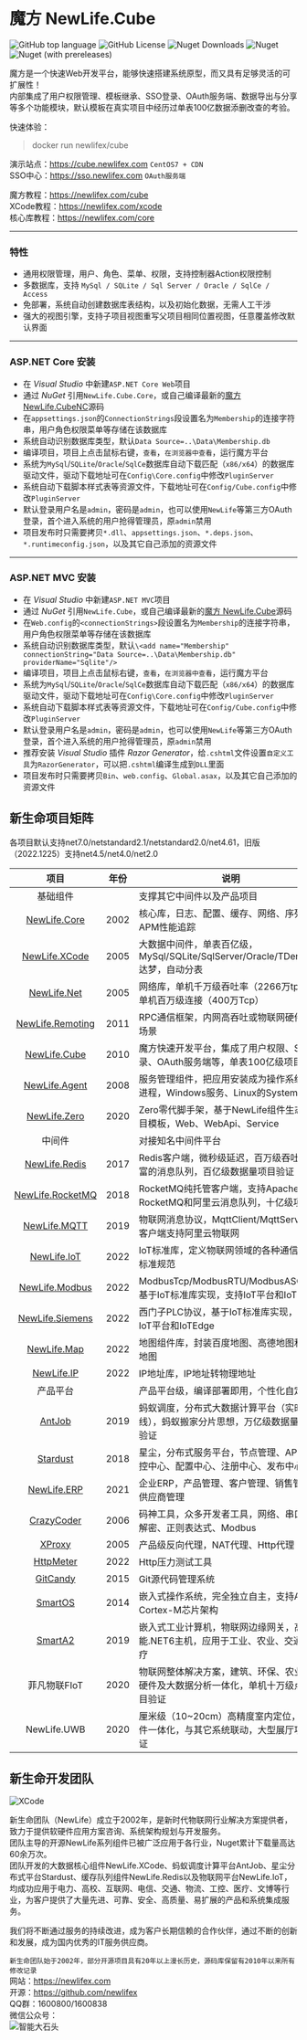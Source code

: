 ﻿# 魔方 NewLife.Cube

![GitHub top language](https://img.shields.io/github/languages/top/newlifex/newlife.cube?logo=github)
![GitHub License](https://img.shields.io/github/license/newlifex/newlife.cube?logo=github)
![Nuget Downloads](https://img.shields.io/nuget/dt/newlife.cube.core?logo=nuget)
![Nuget](https://img.shields.io/nuget/v/newlife.cube.core?logo=nuget)
![Nuget (with prereleases)](https://img.shields.io/nuget/vpre/newlife.cube.core?label=dev%20nuget&logo=nuget)

魔方是一个快速Web开发平台，能够快速搭建系统原型，而又具有足够灵活的可扩展性！  
内部集成了用户权限管理、模板继承、SSO登录、OAuth服务端、数据导出与分享等多个功能模块，默认模板在真实项目中经历过单表100亿数据添删改查的考验。  

快速体验：  
> docker run newlifex/cube

演示站点：https://cube.newlifex.com `CentOS7 + CDN`  
SSO中心：https://sso.newlifex.com `OAuth服务端`  

魔方教程：https://newlifex.com/cube  
XCode教程：https://newlifex.com/xcode  
核心库教程：https://newlifex.com/core  

---
### 特性
* 通用权限管理，用户、角色、菜单、权限，支持控制器Action权限控制
* 多数据库，支持 `MySql / SQLite / Sql Server / Oracle / SqlCe / Access`
* 免部署，系统自动创建数据库表结构，以及初始化数据，无需人工干涉
* 强大的视图引擎，支持子项目视图重写父项目相同位置视图，任意覆盖修改默认界面

---
### ASP.NET Core 安装
* 在 *Visual Studio* 中新建`ASP.NET Core Web`项目
* 通过 *NuGet* 引用`NewLife.Cube.Core`，或自己编译最新的[魔方 NewLife.CubeNC](http://github.com/NewLifeX/NewLife.Cube)源码
* 在`appsettings.json`的`ConnectionStrings`段设置名为`Membership`的连接字符串，用户角色权限菜单等存储在该数据库
* 系统自动识别数据库类型，默认`Data Source=..\Data\Membership.db`
* 编译项目，项目上点击鼠标右键，`查看`，`在浏览器中查看`，运行魔方平台
* 系统为`MySql`/`SQLite`/`Oracle`/`SqlCe`数据库自动下载匹配（`x86/x64`）的数据库驱动文件，驱动下载地址可在`Config\Core.config`中修改`PluginServer`
* 系统自动下载脚本样式表等资源文件，下载地址可在`Config/Cube.config`中修改`PluginServer`
* 默认登录用户名是`admin`，密码是`admin`，也可以使用`NewLife`等第三方OAuth登录，首个进入系统的用户抢得管理员，原`admin`禁用
* 项目发布时只需要拷贝`*.dll`、`appsettings.json`、`*.deps.json`、`*.runtimeconfig.json`，以及其它自己添加的资源文件

---
### ASP.NET MVC 安装
* 在 *Visual Studio* 中新建`ASP.NET MVC`项目
* 通过 *NuGet* 引用`NewLife.Cube`，或自己编译最新的[魔方 NewLife.Cube](http://github.com/NewLifeX/NewLife.Cube)源码
* 在`Web.config`的`<connectionStrings>`段设置名为`Membership`的连接字符串，用户角色权限菜单等存储在该数据库
* 系统自动识别数据库类型，默认`\<add name="Membership" connectionString="Data Source=..\Data\Membership.db" providerName="Sqlite"/>`
* 编译项目，项目上点击鼠标右键，`查看`，`在浏览器中查看`，运行魔方平台
* 系统为`MySql`/`SQLite`/`Oracle`/`SqlCe`数据库自动下载匹配（`x86/x64`）的数据库驱动文件，驱动下载地址可在`Config\Core.config`中修改`PluginServer`
* 系统自动下载脚本样式表等资源文件，下载地址可在`Config/Cube.config`中修改`PluginServer`
* 默认登录用户名是`admin`，密码是`admin`，也可以使用`NewLife`等第三方OAuth登录，首个进入系统的用户抢得管理员，原`admin`禁用
* 推荐安装 *Visual Studio* 插件 *Razor Generator*，给`.cshtml`文件设置`自定义工具`为`RazorGenerator`，可以把`.cshtml`编译生成到`DLL`里面
* 项目发布时只需要拷贝`Bin`、`web.config`、`Global.asax`，以及其它自己添加的资源文件

## 新生命项目矩阵
各项目默认支持net7.0/netstandard2.1/netstandard2.0/net4.61，旧版（2022.1225）支持net4.5/net4.0/net2.0  

|                               项目                               | 年份  | 说明                                                                                   |
| :--------------------------------------------------------------: | :---: | -------------------------------------------------------------------------------------- |
|                             基础组件                             |       | 支撑其它中间件以及产品项目                                                             |
|          [NewLife.Core](https://github.com/NewLifeX/X)           | 2002  | 核心库，日志、配置、缓存、网络、序列化、APM性能追踪                                    |
|    [NewLife.XCode](https://github.com/NewLifeX/NewLife.XCode)    | 2005  | 大数据中间件，单表百亿级，MySql/SQLite/SqlServer/Oracle/TDengine/达梦，自动分表        |
|      [NewLife.Net](https://github.com/NewLifeX/NewLife.Net)      | 2005  | 网络库，单机千万级吞吐率（2266万tps），单机百万级连接（400万Tcp）                      |
| [NewLife.Remoting](https://github.com/NewLifeX/NewLife.Remoting) | 2011  | RPC通信框架，内网高吞吐或物联网硬件设备场景                                            |
|     [NewLife.Cube](https://github.com/NewLifeX/NewLife.Cube)     | 2010  | 魔方快速开发平台，集成了用户权限、SSO登录、OAuth服务端等，单表100亿级项目验证          |
|    [NewLife.Agent](https://github.com/NewLifeX/NewLife.Agent)    | 2008  | 服务管理组件，把应用安装成为操作系统守护进程，Windows服务、Linux的Systemd              |
|     [NewLife.Zero](https://github.com/NewLifeX/NewLife.Zero)     | 2020  | Zero零代脚手架，基于NewLife组件生态的项目模板，Web、WebApi、Service                    |
|                              中间件                              |       | 对接知名中间件平台                                                                     |
|    [NewLife.Redis](https://github.com/NewLifeX/NewLife.Redis)    | 2017  | Redis客户端，微秒级延迟，百万级吞吐，丰富的消息队列，百亿级数据量项目验证              |
| [NewLife.RocketMQ](https://github.com/NewLifeX/NewLife.RocketMQ) | 2018  | RocketMQ纯托管客户端，支持Apache RocketMQ和阿里云消息队列，十亿级项目验                |
|     [NewLife.MQTT](https://github.com/NewLifeX/NewLife.MQTT)     | 2019  | 物联网消息协议，MqttClient/MqttServer，客户端支持阿里云物联网                          |
|      [NewLife.IoT](https://github.com/NewLifeX/NewLife.IoT)      | 2022  | IoT标准库，定义物联网领域的各种通信协议标准规范                                        |
|   [NewLife.Modbus](https://github.com/NewLifeX/NewLife.Modbus)   | 2022  | ModbusTcp/ModbusRTU/ModbusASCII，基于IoT标准库实现，支持IoT平台和IoTEdge               |
|  [NewLife.Siemens](https://github.com/NewLifeX/NewLife.Siemens)  | 2022  | 西门子PLC协议，基于IoT标准库实现，支持IoT平台和IoTEdge                                 |
|      [NewLife.Map](https://github.com/NewLifeX/NewLife.Map)      | 2022  | 地图组件库，封装百度地图、高德地图和腾讯地图                                           |
|       [NewLife.IP](https://github.com/NewLifeX/NewLife.IP)       | 2022  | IP地址库，IP地址转物理地址                                                             |
|                             产品平台                             |       | 产品平台级，编译部署即用，个性化自定义                                                 |
|           [AntJob](https://github.com/NewLifeX/AntJob)           | 2019  | 蚂蚁调度，分布式大数据计算平台（实时/离线），蚂蚁搬家分片思想，万亿级数据量项目验证    |
|         [Stardust](https://github.com/NewLifeX/Stardust)         | 2018  | 星尘，分布式服务平台，节点管理、APM监控中心、配置中心、注册中心、发布中心              |
|      [NewLife.ERP](https://github.com/NewLifeX/NewLife.ERP)      | 2021  | 企业ERP，产品管理、客户管理、销售管理、供应商管理                                      |
|         [CrazyCoder](https://github.com/NewLifeX/XCoder)         | 2006  | 码神工具，众多开发者工具，网络、串口、加解密、正则表达式、Modbus                       |
|           [XProxy](https://github.com/NewLifeX/XProxy)           | 2005  | 产品级反向代理，NAT代理、Http代理                                                      |
|        [HttpMeter](https://github.com/NewLifeX/HttpMeter)        | 2022  | Http压力测试工具                                                                       |
|         [GitCandy](https://github.com/NewLifeX/GitCandy)         | 2015  | Git源代码管理系统                                                                      |
|          [SmartOS](https://github.com/NewLifeX/SmartOS)          | 2014  | 嵌入式操作系统，完全独立自主，支持ARM Cortex-M芯片架构                                 |
|          [SmartA2](https://github.com/NewLifeX/SmartA2)          | 2019  | 嵌入式工业计算机，物联网边缘网关，高性能.NET6主机，应用于工业、农业、交通、医疗        |
|                           菲凡物联FIoT                           | 2020  | 物联网整体解决方案，建筑、环保、农业，软硬件及大数据分析一体化，单机十万级点位项目验证 |
|                           NewLife.UWB                            | 2020  | 厘米级（10~20cm）高精度室内定位，软硬件一体化，与其它系统联动，大型展厅项目验证        |

## 新生命开发团队
![XCode](https://newlifex.com/logo.png)  

新生命团队（NewLife）成立于2002年，是新时代物联网行业解决方案提供者，致力于提供软硬件应用方案咨询、系统架构规划与开发服务。  
团队主导的开源NewLife系列组件已被广泛应用于各行业，Nuget累计下载量高达60余万次。  
团队开发的大数据核心组件NewLife.XCode、蚂蚁调度计算平台AntJob、星尘分布式平台Stardust、缓存队列组件NewLife.Redis以及物联网平台NewLife.IoT，均成功应用于电力、高校、互联网、电信、交通、物流、工控、医疗、文博等行业，为客户提供了大量先进、可靠、安全、高质量、易扩展的产品和系统集成服务。  

我们将不断通过服务的持续改进，成为客户长期信赖的合作伙伴，通过不断的创新和发展，成为国内优秀的IT服务供应商。  

`新生命团队始于2002年，部分开源项目具有20年以上漫长历史，源码库保留有2010年以来所有修改记录`  
网站：https://newlifex.com  
开源：https://github.com/newlifex  
QQ群：1600800/1600838  
微信公众号：  
![智能大石头](https://newlifex.com/stone.jpg)  
